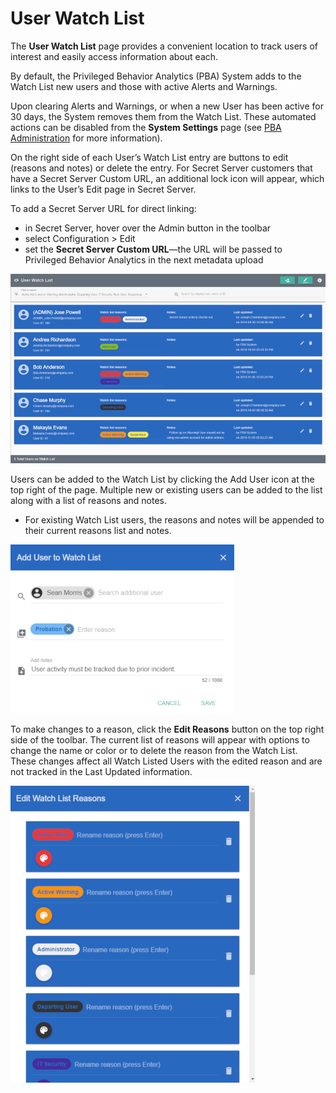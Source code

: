 ﻿[title]: # (User Watch List)
[tags]: # (secret server)
[priority]: # (4030)

# User Watch List

The **User Watch List** page provides a convenient location to track users of interest and easily access information about each.

By default, the Privileged Behavior Analytics (PBA) System adds to the Watch List new users and those with active Alerts and Warnings.

Upon clearing Alerts and Warnings, or when a new User has been active for 30 days, the System removes them from the Watch List. These automated actions can be disabled from the **System Settings** page (see [PBA Administration](../pba-admin/index.md) for more information).

On the right side of each User’s Watch List entry are buttons to edit (reasons and notes) or delete the entry. For Secret Server customers that have a Secret Server Custom URL, an additional lock icon will appear, which links to the User’s Edit page in Secret Server.

To add a Secret Server URL for direct linking:

* in Secret Server, hover over the Admin button in the toolbar
* select Configuration > Edit
* set the **Secret Server Custom URL**—the URL will be passed to Privileged Behavior Analytics in the next metadata upload

![User Watch List](images/17-user-watch-list-a.png "User Watch List")

Users can be added to the Watch List by clicking the Add User icon at the top right of the page. Multiple new or existing users can be added to the list along with a list of reasons and notes.

* For existing Watch List users, the reasons and notes will be appended to their current reasons list and notes.

![Add User to Watch List](images/18-user-watch-list-b.png "Add User to Watch List")

To make changes to a reason, click the **Edit Reasons** button on the top right side of the toolbar. The current list of reasons will appear with options to change the name or color or to delete the reason from the Watch List. These changes affect all Watch Listed Users with the edited reason and are not tracked in the Last Updated information.

![Edit Watch List Reasons](images/19-user-watch-list-c.png "Edit Watch List Reasons")
